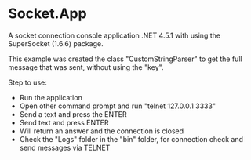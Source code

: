 # Socket.App

A socket connection console application .NET 4.5.1 with using the SuperSocket (1.6.6) package. 

This example was created the class "CustomStringParser" to get the full message that was sent, without using the "key".

Step to use: 

- Run the application
- Open other command prompt and run "telnet 127.0.0.1 3333"
- Send a text and press the ENTER
- Send text and press ENTER
- Will return an answer and the connection is closed
- Check the "Logs" folder in the "bin" folder, for connection check and send messages via TELNET
